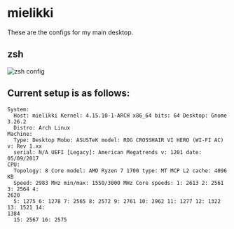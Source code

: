 # mielikki

These are the configs for my main desktop.

## zsh

![zsh config](https://u.teknik.io/ywmgO.png)

## Current setup is as follows:

```
System:
  Host: mielikki Kernel: 4.15.10-1-ARCH x86_64 bits: 64 Desktop: Gnome 3.26.2 
  Distro: Arch Linux 
Machine:
  Type: Desktop Mobo: ASUSTeK model: ROG CROSSHAIR VI HERO (WI-FI AC) v: Rev 1.xx 
  serial: N/A UEFI [Legacy]: American Megatrends v: 1201 date: 05/09/2017 
CPU:
  Topology: 8 Core model: AMD Ryzen 7 1700 type: MT MCP L2 cache: 4096 KB 
  Speed: 2983 MHz min/max: 1550/3000 MHz Core speeds: 1: 2613 2: 2561 3: 2564 4: 
2620 
  5: 1275 6: 1278 7: 2565 8: 2572 9: 2761 10: 2962 11: 1277 12: 1322 13: 1521 14: 
1384 
  15: 2567 16: 2575
```
